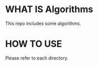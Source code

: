 # WHAT IS Algorithms
This repo includes some algorithms.

# HOW TO USE
Please refer to each directory.
